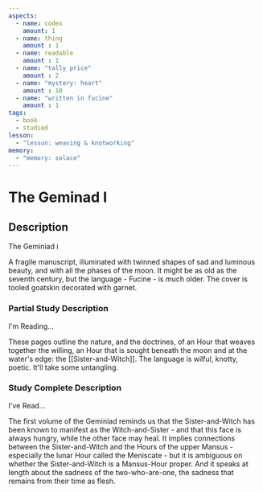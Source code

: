 ```yaml
---
aspects: 
  - name: codex
    amount: 1
  - name: thing
    amount : 1
  - name: readable
    amount : 1
  - name: "tally price"
    amount : 2
  - name: "mystery: heart"
    amount : 10
  - name: "written in fucine"
    amount : 1
tags:
  - book
  - studied
lesson:
  - "lesson: weaving & knotworking"
memory:
  - "memory: solace"
---
```


# The Geminad I

## Description
The Geminiad i

A fragile manuscript, illuminated with twinned shapes of sad and luminous beauty, and with all the phases of the moon. It might be as old as the seventh century, but the language - Fucine - is much older. The cover is tooled goatskin decorated with garnet.
### Partial Study Description
I'm Reading...

These pages outline the nature, and the doctrines, of an Hour that weaves together the willing, an Hour that is sought beneath the moon and at the water's edge: the [[Sister-and-Witch]]. The language is wilful, knotty, poetic. It'll take some untangling.
### Study Complete Description
I've Read...

The first volume of the Geminiad reminds us that the Sister-and-Witch has been known to manifest as the Witch-and-Sister - and that this face is always hungry, while the other face may heal. It implies connections between the Sister-and-Witch and the Hours of the upper Mansus - especially the lunar Hour called the Meniscate - but it is ambiguous on whether the Sister-and-Witch is a Mansus-Hour proper. And it speaks at length about the sadness of the two-who-are-one, the sadness that remains from their time as flesh.
